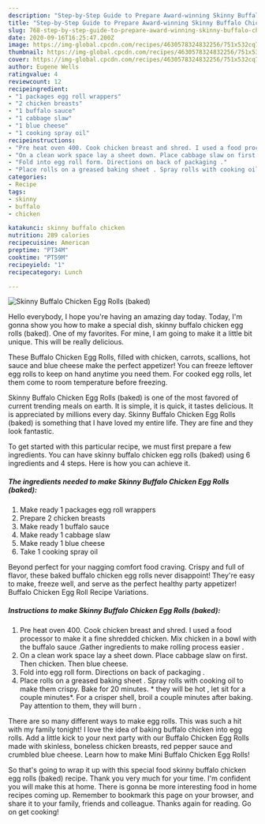 ```yaml
---
description: "Step-by-Step Guide to Prepare Award-winning Skinny Buffalo Chicken Egg Rolls (baked)"
title: "Step-by-Step Guide to Prepare Award-winning Skinny Buffalo Chicken Egg Rolls (baked)"
slug: 768-step-by-step-guide-to-prepare-award-winning-skinny-buffalo-chicken-egg-rolls-baked
date: 2020-09-16T16:25:47.200Z
image: https://img-global.cpcdn.com/recipes/4630578324832256/751x532cq70/skinny-buffalo-chicken-egg-rolls-baked-recipe-main-photo.jpg
thumbnail: https://img-global.cpcdn.com/recipes/4630578324832256/751x532cq70/skinny-buffalo-chicken-egg-rolls-baked-recipe-main-photo.jpg
cover: https://img-global.cpcdn.com/recipes/4630578324832256/751x532cq70/skinny-buffalo-chicken-egg-rolls-baked-recipe-main-photo.jpg
author: Eugene Wells
ratingvalue: 4
reviewcount: 12
recipeingredient:
- "1 packages egg roll wrappers"
- "2 chicken breasts"
- "1 buffalo sauce"
- "1 cabbage slaw"
- "1 blue cheese"
- "1 cooking spray oil"
recipeinstructions:
- "Pre heat oven 400. Cook chicken breast and shred. I used a food processor to make it a fine shredded chicken. Mix chicken in a bowl with the buffalo sauce .Gather ingredients to make rolling process easier ."
- "On a clean work space lay a sheet down. Place cabbage slaw on first. Then chicken. Then blue cheese."
- "Fold into egg roll form. Directions on back of packaging ."
- "Place rolls on a greased baking sheet . Spray rolls with cooking oil to make them crispy. Bake for 20 minutes. * they will be hot , let sit for a couple minutes*. For a crisper shell, broil a couple minutes after baking. Pay attention to them, they will burn ."
categories:
- Recipe
tags:
- skinny
- buffalo
- chicken

katakunci: skinny buffalo chicken 
nutrition: 289 calories
recipecuisine: American
preptime: "PT34M"
cooktime: "PT59M"
recipeyield: "1"
recipecategory: Lunch

---
```



![Skinny Buffalo Chicken Egg Rolls (baked)](https://img-global.cpcdn.com/recipes/4630578324832256/751x532cq70/skinny-buffalo-chicken-egg-rolls-baked-recipe-main-photo.jpg)

Hello everybody, I hope you're having an amazing day today. Today, I'm gonna show you how to make a special dish, skinny buffalo chicken egg rolls (baked). One of my favorites. For mine, I am going to make it a little bit unique. This will be really delicious.

These Buffalo Chicken Egg Rolls, filled with chicken, carrots, scallions, hot sauce and blue cheese make the perfect appetizer! You can freeze leftover egg rolls to keep on hand anytime you need them. For cooked egg rolls, let them come to room temperature before freezing.

Skinny Buffalo Chicken Egg Rolls (baked) is one of the most favored of current trending meals on earth. It is simple, it is quick, it tastes delicious. It is appreciated by millions every day. Skinny Buffalo Chicken Egg Rolls (baked) is something that I have loved my entire life. They are fine and they look fantastic.


To get started with this particular recipe, we must first prepare a few ingredients. You can have skinny buffalo chicken egg rolls (baked) using 6 ingredients and 4 steps. Here is how you can achieve it.

<!--inarticleads1-->

##### The ingredients needed to make Skinny Buffalo Chicken Egg Rolls (baked):

1. Make ready 1 packages egg roll wrappers
1. Prepare 2 chicken breasts
1. Make ready 1 buffalo sauce
1. Make ready 1 cabbage slaw
1. Make ready 1 blue cheese
1. Take 1 cooking spray oil


Beyond perfect for your nagging comfort food craving. Crispy and full of flavor, these baked buffalo chicken egg rolls never disappoint! They&#39;re easy to make, freeze well, and serve as the perfect healthy party appetizer! Buffalo Chicken Egg Roll Recipe Variations. 

<!--inarticleads2-->

##### Instructions to make Skinny Buffalo Chicken Egg Rolls (baked):

1. Pre heat oven 400. Cook chicken breast and shred. I used a food processor to make it a fine shredded chicken. Mix chicken in a bowl with the buffalo sauce .Gather ingredients to make rolling process easier .
1. On a clean work space lay a sheet down. Place cabbage slaw on first. Then chicken. Then blue cheese.
1. Fold into egg roll form. Directions on back of packaging .
1. Place rolls on a greased baking sheet . Spray rolls with cooking oil to make them crispy. Bake for 20 minutes. * they will be hot , let sit for a couple minutes*. For a crisper shell, broil a couple minutes after baking. Pay attention to them, they will burn .


There are so many different ways to make egg rolls. This was such a hit with my family tonight! I love the idea of baking buffalo chicken into egg rolls. Add a little kick to your next party with our Buffalo Chicken Egg Rolls made with skinless, boneless chicken breasts, red pepper sauce and crumbled blue cheese. Learn how to make Mini Buffalo Chicken Egg Rolls! 

So that's going to wrap it up with this special food skinny buffalo chicken egg rolls (baked) recipe. Thank you very much for your time. I'm confident you will make this at home. There is gonna be more interesting food in home recipes coming up. Remember to bookmark this page on your browser, and share it to your family, friends and colleague. Thanks again for reading. Go on get cooking!
